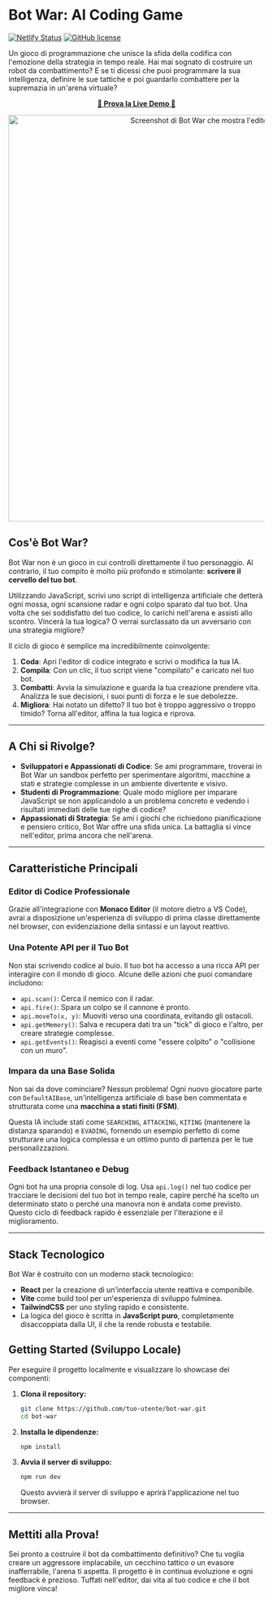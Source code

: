 # Bot War: AI Coding Game

[![Netlify Status](https://api.netlify.com/api/v1/badges/a1b2c3d4-e5f6-7890-abcd-1234567890ab/deploy-status)](https://app.netlify.com/sites/ai-botwars/deploys)
[![GitHub license](https://img.shields.io/badge/license-MIT-blue.svg)](https://github.com/fra00/bot-war/blob/main/LICENSE)

Un gioco di programmazione che unisce la sfida della codifica con l'emozione della strategia in tempo reale. Hai mai sognato di costruire un robot da combattimento? E se ti dicessi che puoi programmare la sua intelligenza, definire le sue tattiche e poi guardarlo combattere per la supremazia in un'arena virtuale?

<p align="center">
  <a href="https://ai-botwars.netlify.app/" target="_blank"><strong>🚀 Prova la Live Demo 🚀</strong></a>
</p>

<p align="center">
  <img src="https://ai-botwars.netlify.app/preview.png" alt="Screenshot di Bot War che mostra l'editor e l'arena" width="800"/>
</p>

## Cos'è Bot War?

Bot War non è un gioco in cui controlli direttamente il tuo personaggio. Al contrario, il tuo compito è molto più profondo e stimolante: **scrivere il cervello del tuo bot**.

Utilizzando JavaScript, scrivi uno script di intelligenza artificiale che detterà ogni mossa, ogni scansione radar e ogni colpo sparato dal tuo bot. Una volta che sei soddisfatto del tuo codice, lo carichi nell'arena e assisti allo scontro. Vincerà la tua logica? O verrai surclassato da un avversario con una strategia migliore?

Il ciclo di gioco è semplice ma incredibilmente coinvolgente:

1.  **Coda**: Apri l'editor di codice integrato e scrivi o modifica la tua IA.
2.  **Compila**: Con un clic, il tuo script viene "compilato" e caricato nel tuo bot.
3.  **Combatti**: Avvia la simulazione e guarda la tua creazione prendere vita. Analizza le sue decisioni, i suoi punti di forza e le sue debolezze.
4.  **Migliora**: Hai notato un difetto? Il tuo bot è troppo aggressivo o troppo timido? Torna all'editor, affina la tua logica e riprova.

---

## A Chi si Rivolge?

-   **Sviluppatori e Appassionati di Codice**: Se ami programmare, troverai in Bot War un sandbox perfetto per sperimentare algoritmi, macchine a stati e strategie complesse in un ambiente divertente e visivo.
-   **Studenti di Programmazione**: Quale modo migliore per imparare JavaScript se non applicandolo a un problema concreto e vedendo i risultati immediati delle tue righe di codice?
-   **Appassionati di Strategia**: Se ami i giochi che richiedono pianificazione e pensiero critico, Bot War offre una sfida unica. La battaglia si vince nell'editor, prima ancora che nell'arena.

---

## Caratteristiche Principali

### Editor di Codice Professionale
Grazie all'integrazione con **Monaco Editor** (il motore dietro a VS Code), avrai a disposizione un'esperienza di sviluppo di prima classe direttamente nel browser, con evidenziazione della sintassi e un layout reattivo.

### Una Potente API per il Tuo Bot
Non stai scrivendo codice al buio. Il tuo bot ha accesso a una ricca API per interagire con il mondo di gioco. Alcune delle azioni che puoi comandare includono:

-   `api.scan()`: Cerca il nemico con il radar.
-   `api.fire()`: Spara un colpo se il cannone è pronto.
-   `api.moveTo(x, y)`: Muoviti verso una coordinata, evitando gli ostacoli.
-   `api.getMemory()`: Salva e recupera dati tra un "tick" di gioco e l'altro, per creare strategie complesse.
-   `api.getEvents()`: Reagisci a eventi come "essere colpito" o "collisione con un muro".

### Impara da una Base Solida
Non sai da dove cominciare? Nessun problema! Ogni nuovo giocatore parte con `DefaultAIBase`, un'intelligenza artificiale di base ben commentata e strutturata come una **macchina a stati finiti (FSM)**.

Questa IA include stati come `SEARCHING`, `ATTACKING`, `KITING` (mantenere la distanza sparando) e `EVADING`, fornendo un esempio perfetto di come strutturare una logica complessa e un ottimo punto di partenza per le tue personalizzazioni.

### Feedback Istantaneo e Debug
Ogni bot ha una propria console di log. Usa `api.log()` nel tuo codice per tracciare le decisioni del tuo bot in tempo reale, capire perché ha scelto un determinato stato o perché una manovra non è andata come previsto. Questo ciclo di feedback rapido è essenziale per l'iterazione e il miglioramento.

---

## Stack Tecnologico

Bot War è costruito con un moderno stack tecnologico:

-   **React** per la creazione di un'interfaccia utente reattiva e componibile.
-   **Vite** come build tool per un'esperienza di sviluppo fulminea.
-   **TailwindCSS** per uno styling rapido e consistente.
-   La logica del gioco è scritta in **JavaScript puro**, completamente disaccoppiata dalla UI, il che la rende robusta e testabile.

## Getting Started (Sviluppo Locale)

Per eseguire il progetto localmente e visualizzare lo showcase dei componenti:

1.  **Clona il repository:**

    ```bash
    git clone https://github.com/tuo-utente/bot-war.git
    cd bot-war
    ```

2.  **Installa le dipendenze:**

    ```bash
    npm install
    ```

3.  **Avvia il server di sviluppo:**
    ```bash
    npm run dev
    ```
    Questo avvierà il server di sviluppo e aprirà l'applicazione nel tuo browser.

---

## Mettiti alla Prova!

Sei pronto a costruire il bot da combattimento definitivo? Che tu voglia creare un aggressore implacabile, un cecchino tattico o un evasore inafferrabile, l'arena ti aspetta. Il progetto è in continua evoluzione e ogni feedback è prezioso. Tuffati nell'editor, dai vita al tuo codice e che il bot migliore vinca!

